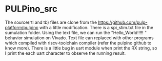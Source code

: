 # PULPino_src
The source(rtl and tb) files are clone from the https://github.com/pulp-platform/pulpino with a little modification.
There is a spi_stim.txt file in the sumulation folder. Using the text file, we can run the "Hello_World!!!!! " behavior simulation on Vivado.
Text file can replaced with other programs which compiled with riscv-toolchain compiler (refer the pulpino github to know more).
There is a little bug in uart module when print the RX string, so I print the each uart character to observe the running result.
